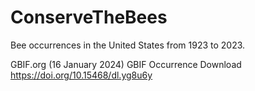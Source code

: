 # ConserveTheBees
Bee occurrences in the United States from 1923 to 2023.

GBIF.org (16 January 2024) GBIF Occurrence Download  https://doi.org/10.15468/dl.yg8u6y
